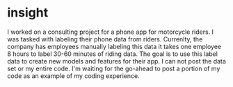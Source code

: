 # insight

I worked on a consulting project for a phone app for motorcycle riders.  I was tasked with labeling their phone data from riders.  Currenlty, the company has employees manually labeling this data it takes one employee 8 hours to label 30-60 minutes of riding data.  The goal is to use this label data to create new models and features for their app.  I can not post the data set or my entire code.  I'm waiting for the go-ahead to post a portion of my code as an example of my coding experience.
